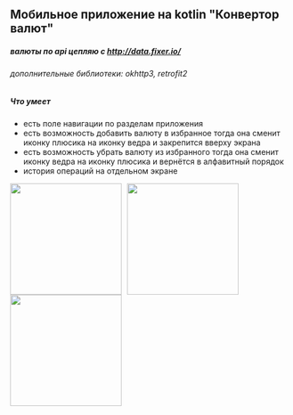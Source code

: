 ## Мобильное приложение на kotlin "Конвертор валют"

##### валюты по api цепляю с http://data.fixer.io/

###### дополнительные библиотеки: okhttp3, retrofit2

##### Что умеет
- есть поле навигации по разделам приложения
- есть возможность добавить валюту в избранное тогда она сменит иконку плюсика на иконку ведра и закрепится вверху экрана
- есть возможность убрать валюту из избранного тогда она сменит иконку ведра на иконку плюсика и вернётся в алфавитный порядок
- история операций на отдельном экране


<img src="https://user-images.githubusercontent.com/66241982/189554218-e2a13615-39cf-43df-9cde-254451aa8305.jpg" width="200" style="margin-right: 10px"/><img src="https://user-images.githubusercontent.com/66241982/189553743-e5c150fd-cc31-4860-a281-019acecfaa19.jpg" width="200" style="margin-right: 10px" /><img src="https://user-images.githubusercontent.com/66241982/189553745-518de416-1679-43fd-9fe5-39d5a7416fec.jpg" width="200" />

